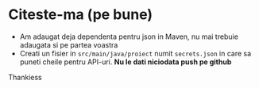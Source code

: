 # Citeste-ma (pe bune)
- Am adaugat deja dependenta pentru json in Maven, nu mai trebuie adaugata si pe partea voastra
- Creati un fisier in `src/main/java/proiect` numit `secrets.json` in care sa puneti cheile pentru API-uri. **Nu le dati niciodata push pe github**

Thankiess
